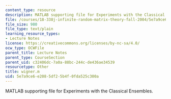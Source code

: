 ```yaml
---
content_type: resource
description: MATLAB supporting file for Experiments with the Classical Ensembles.
file: /courses/18-338j-infinite-random-matrix-theory-fall-2004/5e7a9ce6e2085df25b4f0fda525c300a_wigner.m
file_size: 980
file_type: text/plain
learning_resource_types:
- Lecture Notes
license: https://creativecommons.org/licenses/by-nc-sa/4.0/
ocw_type: OCWFile
parent_title: Lecture Notes
parent_type: CourseSection
parent_uid: c32406dc-7a0a-88bc-244c-de436ae34539
resourcetype: Other
title: wigner.m
uid: 5e7a9ce6-e208-5df2-5b4f-0fda525c300a
---
```

MATLAB supporting file for Experiments with the Classical Ensembles.